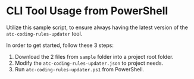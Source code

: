 # CLI Tool Usage from PowerShell

Utilize this sample script, to ensure always having the latest version of the `atc-coding-rules-updater` tool.

In order to get started, follow these 3 steps:

1) Download the 2 files from `sample` folder into a project root folder.
2) Modify the `atc-coding-rules-updater.json` to project needs.
3) Run `atc-coding-rules-updater.ps1` from PowerShell.